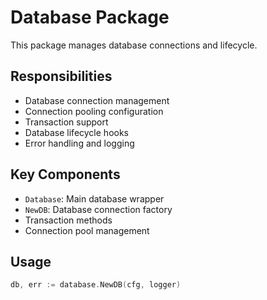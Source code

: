 # Database Package

This package manages database connections and lifecycle.

## Responsibilities
- Database connection management
- Connection pooling configuration
- Transaction support
- Database lifecycle hooks
- Error handling and logging

## Key Components
- `Database`: Main database wrapper
- `NewDB`: Database connection factory
- Transaction methods
- Connection pool management

## Usage
```go
db, err := database.NewDB(cfg, logger)
``` 